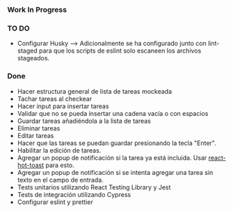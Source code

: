 ### Work In Progress

### TO DO

- Configurar Husky --> Adicionalmente se ha configurado junto con lint-staged para que los scripts de eslint solo escaneen los archivos stageados.

### Done

- Hacer estructura general de lista de tareas mockeada
- Tachar tareas al checkear
- Hacer input para insertar tareas
- Validar que no se pueda insertar una cadena vacía o con espacios
- Guardar tareas añadiéndola a la lista de tareas
- Eliminar tareas
- Editar tareas
- Hacer que las tareas se puedan guardar presionando la tecla "Enter".
- Habilitar la edición de tareas.
- Agregar un popup de notificación si la tarea ya está incluida. Usar [react-hot-toast](https://react-hot-toast.com/) para esto.
- Agregar un popup de notificación si se intenta agregar una tarea sin texto en el campo de entrada.
- Tests unitarios utilizando React Testing Library y Jest
- Tests de integración utilizando Cypress
- Configurar eslint y prettier
